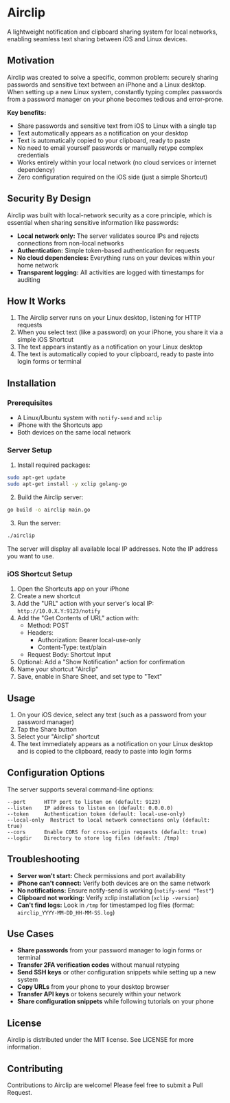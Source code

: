 # Airclip

A lightweight notification and clipboard sharing system for local networks, enabling seamless text sharing between iOS and Linux devices.

## Motivation

Airclip was created to solve a specific, common problem: securely sharing passwords and sensitive text between an iPhone and a Linux desktop. When setting up a new Linux system, constantly typing complex passwords from a password manager on your phone becomes tedious and error-prone.

**Key benefits:**
- Share passwords and sensitive text from iOS to Linux with a single tap
- Text automatically appears as a notification on your desktop
- Text is automatically copied to your clipboard, ready to paste
- No need to email yourself passwords or manually retype complex credentials
- Works entirely within your local network (no cloud services or internet dependency)
- Zero configuration required on the iOS side (just a simple Shortcut)

## Security By Design

Airclip was built with local-network security as a core principle, which is essential when sharing sensitive information like passwords:

- **Local network only:** The server validates source IPs and rejects connections from non-local networks
- **Authentication:** Simple token-based authentication for requests
- **No cloud dependencies:** Everything runs on your devices within your home network
- **Transparent logging:** All activities are logged with timestamps for auditing

## How It Works

1. The Airclip server runs on your Linux desktop, listening for HTTP requests
2. When you select text (like a password) on your iPhone, you share it via a simple iOS Shortcut
3. The text appears instantly as a notification on your Linux desktop
4. The text is automatically copied to your clipboard, ready to paste into login forms or terminal

## Installation

### Prerequisites

- A Linux/Ubuntu system with `notify-send` and `xclip`
- iPhone with the Shortcuts app
- Both devices on the same local network

### Server Setup

1. Install required packages:

```bash
sudo apt-get update
sudo apt-get install -y xclip golang-go
```

2. Build the Airclip server:

```bash
go build -o airclip main.go
```

3. Run the server:

```bash
./airclip
```

The server will display all available local IP addresses. Note the IP address you want to use.

### iOS Shortcut Setup

1. Open the Shortcuts app on your iPhone
2. Create a new shortcut
3. Add the "URL" action with your server's local IP: `http://10.0.X.Y:9123/notify`
4. Add the "Get Contents of URL" action with:
   - Method: POST
   - Headers:
     - Authorization: Bearer local-use-only
     - Content-Type: text/plain
   - Request Body: Shortcut Input
5. Optional: Add a "Show Notification" action for confirmation
6. Name your shortcut "Airclip"
7. Save, enable in Share Sheet, and set type to "Text"

## Usage

1. On your iOS device, select any text (such as a password from your password manager)
2. Tap the Share button
3. Select your "Airclip" shortcut
4. The text immediately appears as a notification on your Linux desktop and is copied to the clipboard, ready to paste into login forms

## Configuration Options

The server supports several command-line options:

```
--port      HTTP port to listen on (default: 9123)
--listen    IP address to listen on (default: 0.0.0.0)
--token     Authentication token (default: local-use-only)
--local-only  Restrict to local network connections only (default: true)
--cors      Enable CORS for cross-origin requests (default: true)
--logdir    Directory to store log files (default: /tmp)
```

## Troubleshooting

- **Server won't start:** Check permissions and port availability
- **iPhone can't connect:** Verify both devices are on the same network
- **No notifications:** Ensure notify-send is working (`notify-send "Test"`)
- **Clipboard not working:** Verify xclip installation (`xclip -version`)
- **Can't find logs:** Look in `/tmp` for timestamped log files (format: `airclip_YYYY-MM-DD_HH-MM-SS.log`)

## Use Cases

- **Share passwords** from your password manager to login forms or terminal
- **Transfer 2FA verification codes** without manual retyping
- **Send SSH keys** or other configuration snippets while setting up a new system
- **Copy URLs** from your phone to your desktop browser
- **Transfer API keys** or tokens securely within your network
- **Share configuration snippets** while following tutorials on your phone

## License

Airclip is distributed under the MIT license. See LICENSE for more information.

## Contributing

Contributions to Airclip are welcome! Please feel free to submit a Pull Request.
